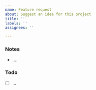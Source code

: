 ```yaml
---
name: Feature request
about: Suggest an idea for this project
title: ''
labels: ''
assignees: ''

---
```


### Notes ###

- ....

### Todo #### 

- [ ] ...
